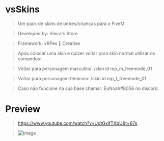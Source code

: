 # vsSkins

> Um pack de skins de bebes/crianças para o FiveM

> Developed by: Vieira's Store

> Framework: vRPex ┃ Creative


> Após colocar uma skin e quizer voltar para skin normal utilizar os comandos:

> Voltar para personagem masculino: /skin id mp_m_freemode_01

> Voltar para personagem feminino: /skin id mp_f_freemode_01


> Caso não funcione na sua base chamar: EuNoah#8056 no discord.

# Preview

> https://www.youtube.com/watch?v=UdtGxifTXbU&t=67s

> ![image](https://user-images.githubusercontent.com/98975919/185752465-b3bf0074-d8bb-4843-8660-6e07be54a4a2.png)
